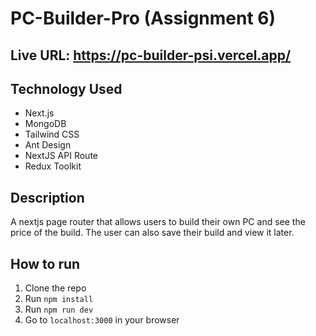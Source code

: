 # PC-Builder-Pro (Assignment 6)

## Live URL: https://pc-builder-psi.vercel.app/

## Technology Used
- Next.js
- MongoDB
- Tailwind CSS
- Ant Design
- NextJS API Route
- Redux Toolkit

## Description
A nextjs page router that allows users to build their own PC and see the price of the build. The user can also save their build and view it later.

## How to run
1. Clone the repo
1. Run `npm install`
1. Run `npm run dev`
1. Go to `localhost:3000` in your browser


